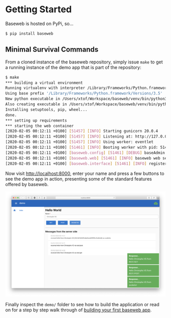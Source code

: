 # Getting Started

Baseweb is hosted on PyPi, so...

```bash
$ pip install baseweb
```

## Minimal Survival Commands

From a cloned instance of the baseweb repository, simply issue `make` to get a running instance of the demo app that is part of the repository: 

```bash
$ make
*** building a virtual environment
Running virtualenv with interpreter /Library/Frameworks/Python.framework/Versions/3.5/bin/python3
Using base prefix '/Library/Frameworks/Python.framework/Versions/3.5'
New python executable in /Users/xtof/Workspace/baseweb/venv/bin/python3
Also creating executable in /Users/xtof/Workspace/baseweb/venv/bin/python
Installing setuptools, pip, wheel...
done.
*** setting up requirements
*** starting the web container
[2020-02-05 00:12:11 +0100] [51457] [INFO] Starting gunicorn 20.0.4
[2020-02-05 00:12:11 +0100] [51457] [INFO] Listening at: http://127.0.0.1:8000 (51457)
[2020-02-05 00:12:11 +0100] [51457] [INFO] Using worker: eventlet
[2020-02-05 00:12:11 +0100] [51461] [INFO] Booting worker with pid: 51461
[2020-02-05 00:12:11 +0100] [baseweb.config] [51461] [DEBUG] baseAdmin config = {'app': {'author': 'Christophe VG', 'root': '/Users/xtof/Workspace/baseweb', 'name': 'demo', 'description': 'A demo app for baseweb'}}
[2020-02-05 00:12:11 +0100] [baseweb.web] [51461] [INFO] baseweb web server is ready...
[2020-02-05 00:12:11 +0100] [baseweb.interface] [51461] [INFO] registered component index.js from /Users/xtof/Workspace/baseweb/demo/pages/index
```

Now visit [http://localhost:8000](http://localhost:8000), enter your name and press a few buttons to see the demo app in action, presenting some of the standard features offered by baseweb.

![baseweb demo](baseweb-demo.png)

Finally inspect the `demo/` folder to see how to build the application or read on for a step by step walk through of [building your first baseweb app](building-your-first-baseweb-app.md).
